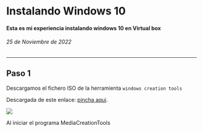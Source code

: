 # Instalando Windows 10
#### Esta es mi experiencia instalando windows 10 en Virtual box

###### 25 de Noviembre de 2022

------

## Paso 1
Descargamos el fichero ISO de la herramienta
``windows creation tools``

Descargada de este enlace: [pincha aqui](https://www.microsoft.com/es-es/software-download/windows10).

![](C:\PrimerRepoGIT\img\img01.png)



Al iniciar el programa MediaCreationTools



